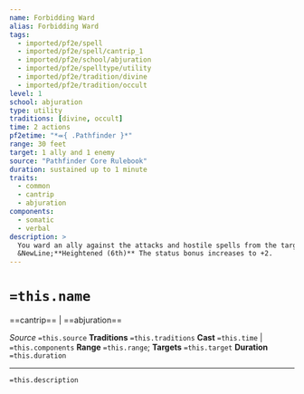 ```yaml
---
name: Forbidding Ward
alias: Forbidding Ward
tags:
  - imported/pf2e/spell
  - imported/pf2e/spell/cantrip_1
  - imported/pf2e/school/abjuration
  - imported/pf2e/spelltype/utility
  - imported/pf2e/tradition/divine
  - imported/pf2e/tradition/occult
level: 1
school: abjuration
type: utility
traditions: [divine, occult]
time: 2 actions
pf2etime: "*⬺{ .Pathfinder }*"
range: 30 feet
target: 1 ally and 1 enemy
source: "Pathfinder Core Rulebook"
duration: sustained up to 1 minute
traits:
  - common
  - cantrip
  - abjuration
components:
  - somatic
  - verbal
description: >
  You ward an ally against the attacks and hostile spells from the target enemy. The target ally gains a +1 status bonus to Armor Class and saving throws against the target enemy's attacks, spells, and other effects.
  &NewLine;**Heightened (6th)** The status bonus increases to +2.
---
```

# `=this.name`
==cantrip== | ==abjuration==

*Source* `=this.source`
**Traditions** `=this.traditions`
**Cast** `=this.time` | `=this.components`
**Range** `=this.range`; **Targets** `=this.target`
**Duration** `=this.duration`

***
`=this.description`